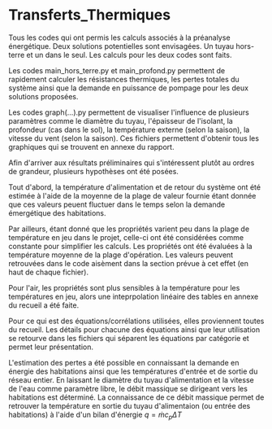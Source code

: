 # Transferts_Thermiques
Tous les codes qui ont permis les calculs associés à la préanalyse énergétique. Deux solutions potentielles sont envisagées. Un tuyau hors-terre et un dans le seul. Les calculs pour les deux codes sont faits.

Les codes main_hors_terre.py et main_profond.py permettent de rapidement calculer les résistances thermiques, les pertes totales du système ainsi que la demande en puissance de pompage pour les deux solutions proposées. 

Les codes graph(...).py permettent de visualiser l'influence de plusieurs paramètres comme le diamètre du tuyau, l'épaisseur de l'isolant, la profondeur (cas dans le sol), la température externe (selon la saison), la vitesse du vent (selon la saison). Ces fichiers permettent d'obtenir tous les graphiques qui se trouvent en annexe du rapport.

Afin d'arriver aux résultats préliminaires qui s'intéressent plutôt au ordres de grandeur, plusieurs hypothèses ont été posées.

Tout d'abord, la température d'alimentation et de retour du système ont été estimée à l'aide de la moyenne de la plage de valeur fournie étant donnée que ces valeurs peuent fluctuer dans le temps selon la demande émergétique des habitations.

Par ailleurs, étant donné que les propriétés varient peu dans la plage de température en jeu dans le projet, celle-ci ont été considérées comme constante pour simplifier les calculs. Les propriétés ont été évaluées à la température moyenne de la plage d'opération. Les valeurs peuvent retrouvées dans le code aisèment dans la section prévue à cet effet (en haut de chaque fichier).

Pour l'air, les propriétés sont plus sensibles à la température pour les températures en jeu, alors une inteprpolation linéaire des tables en annexe du recueil a été faite.


Pour ce qui est des équations/corrélations utilisées, elles proviennent toutes du recueil. Les détails pour chacune des équations ainsi que leur utilisation se retourve dans les fichiers qui séparent les équations par catégorie et permet leur présentation.


L'estimation des pertes a été possible en connaissant la demande en énergie des habitations ainsi que les températures d'entrée et de sortie du réseau entier. En laissant le diamètre du tuyau d'alimentation et la vitesse de l'eau comme paramètre libre, le débit massique se dirigeant vers les habitations est déterminé. La connaissance de ce débit massique permet de retrouver la température en sortie du tuyau d'alimentaion (ou entrée des habitations) à l'aide d'un bilan d'énergie $q = \dot{m}c_p\Delta T$


